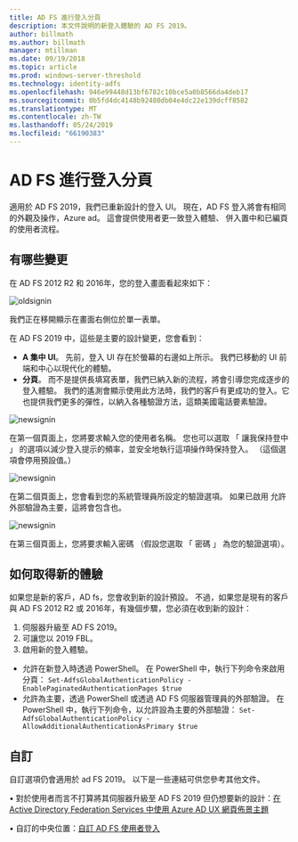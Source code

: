 ```yaml
---
title: AD FS 進行登入分頁
description: 本文件說明的新登入體驗的 AD FS 2019。
author: billmath
ms.author: billmath
manager: mtillman
ms.date: 09/19/2018
ms.topic: article
ms.prod: windows-server-threshold
ms.technology: identity-adfs
ms.openlocfilehash: 946e99448d13bf6782c10bce5a0b8566da4deb17
ms.sourcegitcommit: 0b5fd4dc4148b92480db04e4dc22e139dcff8582
ms.translationtype: MT
ms.contentlocale: zh-TW
ms.lasthandoff: 05/24/2019
ms.locfileid: "66190383"
---
```

# <a name="ad-fs-paginated-sign-in"></a>AD FS 進行登入分頁


適用於 AD FS 2019，我們已重新設計的登入 UI。  現在，AD FS 登入將會有相同的外觀及操作，Azure ad。  這會提供使用者更一致登入體驗、 併入置中和已編頁的使用者流程。 

## <a name="whats-changing"></a>有哪些變更
在 AD FS 2012 R2 和 2016年，您的登入畫面看起來如下：

![oldsignin](media/AD-FS-paginated-sign-in/signin1.png)

我們正在移開顯示在畫面右側位於單一表單。

在 AD FS 2019 中，這些是主要的設計變更，您會看到：


- **A 集中 UI**。 先前，登入 UI 存在於螢幕的右邊如上所示。 我們已移動的 UI 前端和中心以現代化的體驗。
- **分頁**。 而不是提供長填寫表單，我們已納入新的流程，將會引導您完成逐步的登入體驗。 我們的遙測會顯示使用此方法時，我們的客戶有更成功的登入。它也提供我們更多的彈性，以納入各種驗證方法，這類美國電話要素驗證。 

![newsignin](media/AD-FS-paginated-sign-in/signin2.png)

在第一個頁面上，您將要求輸入您的使用者名稱。 您也可以選取 「 讓我保持登中 」 的選項以減少登入提示的頻率，並安全地執行這項操作時保持登入。 （這個選項會停用預設值。）

![newsignin](media/AD-FS-paginated-sign-in/signin3.png)

在第二個頁面上，您會看到您的系統管理員所設定的驗證選項。 如果已啟用 允許外部驗證為主要，這將會包含也。

![newsignin](media/AD-FS-paginated-sign-in/signin4.png)

在第三個頁面上，您將要求輸入密碼 （假設您選取 「 密碼 」 為您的驗證選項）。 

## <a name="how-to-get-the-new-experience"></a>如何取得新的體驗
如果您是新的客戶，AD fs，您會收到新的設計預設。 不過，如果您是現有的客戶與 AD FS 2012 R2 或 2016年，有幾個步驟，您必須在收到新的設計： 

1. 伺服器升級至 AD FS 2019。 
2.  可讓您以 2019 FBL。
3.  啟用新的登入體驗。
- 允許在新登入時透過 PowerShell。 在 PowerShell 中，執行下列命令來啟用分頁： ``Set-AdfsGlobalAuthenticationPolicy -EnablePaginatedAuthenticationPages $true``
- 允許為主要，透過 PowerShell 或透過 AD FS 伺服器管理員的外部驗證。 在 PowerShell 中，執行下列命令，以允許設為主要的外部驗證： ``Set-AdfsGlobalAuthenticationPolicy -AllowAdditionalAuthenticationAsPrimary $true``

## <a name="customization"></a>自訂
自訂選項仍會適用於 ad FS 2019。 以下是一些連結可供您參考其他文件。 

• 對於使用者而言不打算將其伺服器升級至 AD FS 2019 但仍想要新的設計：[在 Active Directory Federation Services 中使用 Azure AD UX 網頁佈景主題](azure-ux-web-theme-in-ad-fs.md)

• 自訂的中央位置：[自訂 AD FS 使用者登入](ad-fs-user-sign-in-customization.md)
